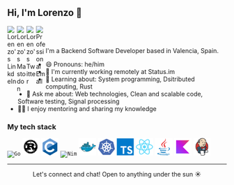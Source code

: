 ## Hi, I'm Lorenzo  👋

<a href="https://www.linkedin.com/in/lorenzodelgado/">
  <img align="left" alt="Lorenzo's LinkdeIn" width="22px" src="https://cdn.jsdelivr.net/npm/simple-icons@v3/icons/linkedin.svg" />
</a>
<a rel="me" href="https://fosstodon.org/@lnsd">
  <img align="left" alt="Lorenzo's Mastodon" width="22px" src="https://cdn.jsdelivr.net/npm/simple-icons@v3/icons/mastodon.svg" />
</a>
<a href="https://twitter.com/LNSD_es">
  <img align="left" alt="Lorenzo's Twitter" width="22px" src="https://cdn.jsdelivr.net/npm/simple-icons@v3/icons/twitter.svg" />
</a>
<a href="mailto:lnsdev@proton.me">
  <img align="left" alt="Professional Email" width="22px" src="https://cdn.jsdelivr.net/npm/simple-icons@v3/icons/gmail.svg" />
</a>
<br>
<br>

I'm a Backend Software Developer based in Valencia, Spain.
<br>

- 😄 Pronouns: he/him
- 🏢 I'm currently working remotely at Status.im
- 🌱 Learning about: System programming, Dsitributed computing, Rust
- 💬 Ask me about: Web technologies, Clean and scalable code, Software testing, Signal processing
- 🧑‍🏫 I enjoy mentoring and sharing my knowledge

### My tech stack

<p align="left">
<code><img src="https://github.com/abranhe/programming-languages-logos/blob/master/src/go/go_48x48.png" alt="Go" width="40" height="40"/></code>
<code><img src="https://github.com/devicons/devicon/blob/master/icons/rust/rust-plain.svg" alt="Rust" width="40" height="40"/></code>
<code><img src="https://github.com/devicons/devicon/blob/master/icons/c/c-original.svg" alt="C" width="40" height="40"/></code>
<code><img src="https://upload.wikimedia.org/wikipedia/commons/thumb/e/e3/Nim_logo.svg/356px-Nim_logo.svg.png" alt="Nim" width="40"/></code>
<code><img src="https://github.com/devicons/devicon/blob/master/icons/docker/docker-original.svg" alt="Docker" width="40" height="40"/></code>
<code><img src="https://github.com/devicons/devicon/blob/master/icons/kubernetes/kubernetes-plain.svg" alt="Kubernetes" width="40" height="40"/></code>
<code><img src="https://github.com/devicons/devicon/blob/master/icons/typescript/typescript-original.svg" alt="TypeScript" width="40" height="40"/></code>
<code><img src="https://github.com/devicons/devicon/blob/master/icons/react/react-original.svg" alt="React" width="40" height="40"/></code>
<code><img src="https://github.com/devicons/devicon/blob/master/icons/java/java-original.svg" alt="Java" width="40" height="40"/></code>
<code><img src="https://github.com/devicons/devicon/blob/master/icons/kotlin/kotlin-original.svg" alt="Kotlin" width="40" height="40"/></code>
<code><img src="https://github.com/devicons/devicon/blob/master/icons/jenkins/jenkins-original.svg" alt="Jenkins CI" width="40" height="40"/></code>
</p>

---

<p align="center">Let's connect and chat! Open to anything under the sun ☀️</p>
